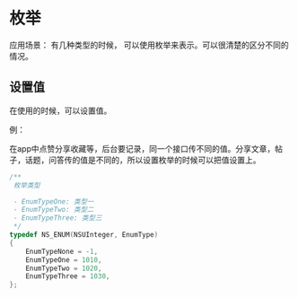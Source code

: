 # 枚举

应用场景：
有几种类型的时候， 可以使用枚举来表示。可以很清楚的区分不同的情况。

## 设置值

在使用的时候，可以设置值。

例：

在app中点赞分享收藏等，后台要记录，同一个接口传不同的值。分享文章，帖子，话题，问答传的值是不同的，所以设置枚举的时候可以把值设置上。

````objective-c
/**
 枚举类型

 - EnumTypeOne: 类型一
 - EnumTypeTwo: 类型二
 - EnumTypeThree: 类型三
 */
typedef NS_ENUM(NSUInteger, EnumType)
{
    EnumTypeNone = -1,
    EnumTypeOne = 1010,
    EnumTypeTwo = 1020,
    EnumTypeThree = 1030,
};
````
